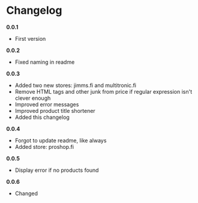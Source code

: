 # Changelog

**0.0.1**

- First version

**0.0.2**

- Fixed naming in readme

**0.0.3**

- Added two new stores: jimms.fi and multitronic.fi
- Remove HTML tags and other junk from price if regular expression isn't clever enough
- Improved error messages
- Improved product title shortener
- Added this changelog

**0.0.4**

- Forgot to update readme, like always
- Added store: proshop.fi

**0.0.5**

- Display error if no products found

**0.0.6**

- Changed 